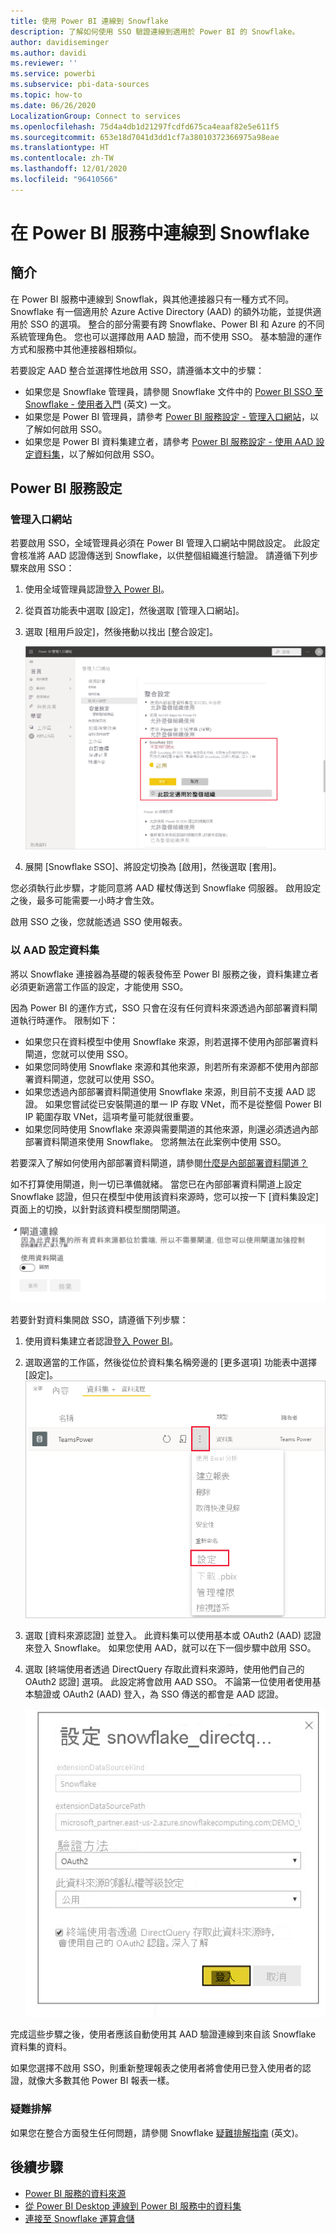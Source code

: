 ```yaml
---
title: 使用 Power BI 連線到 Snowflake
description: 了解如何使用 SSO 驗證連線到適用於 Power BI 的 Snowflake。
author: davidiseminger
ms.author: davidi
ms.reviewer: ''
ms.service: powerbi
ms.subservice: pbi-data-sources
ms.topic: how-to
ms.date: 06/26/2020
LocalizationGroup: Connect to services
ms.openlocfilehash: 75d4a4db1d21297fcdfd675ca4eaaf82e5e611f5
ms.sourcegitcommit: 653e18d7041d3dd1cf7a38010372366975a98eae
ms.translationtype: HT
ms.contentlocale: zh-TW
ms.lasthandoff: 12/01/2020
ms.locfileid: "96410566"
---
```

# <a name="connect-to-snowflake-in-power-bi-service"></a>在 Power BI 服務中連線到 Snowflake

## <a name="introduction"></a>簡介

在 Power BI 服務中連線到 Snowflak，與其他連接器只有一種方式不同。 Snowflake 有一個適用於 Azure Active Directory (AAD) 的額外功能，並提供適用於 SSO 的選項。 整合的部分需要有跨 Snowflake、Power BI 和 Azure 的不同系統管理角色。 您也可以選擇啟用 AAD 驗證，而不使用 SSO。 基本驗證的運作方式和服務中其他連接器相類似。

若要設定 AAD 整合並選擇性地啟用 SSO，請遵循本文中的步驟：

* 如果您是 Snowflake 管理員，請參閱 Snowflake 文件中的 [Power BI SSO 至 Snowflake - 使用者入門](https://docs.snowflake.com/en/user-guide/oauth-powerbi.html) \(英文\) 一文。
* 如果您是 Power BI 管理員，請參考 [Power BI 服務設定 - 管理入口網站](service-connect-snowflake.md#admin-portal)，以了解如何啟用 SSO。
* 如果您是 Power BI 資料集建立者，請參考 [Power BI 服務設定 - 使用 AAD 設定資料集](service-connect-snowflake.md#configuring-a-dataset-with-aad)，以了解如何啟用 SSO。

## <a name="power-bi-service-configuration"></a>Power BI 服務設定

### <a name="admin-portal"></a>管理入口網站

若要啟用 SSO，全域管理員必須在 Power BI 管理入口網站中開啟設定。 此設定會核准將 AAD 認證傳送到 Snowflake，以供整個組織進行驗證。 請遵循下列步驟來啟用 SSO：

1. 使用全域管理員認證[登入 Power BI](https://app.powerbi.com)。
1. 從頁首功能表中選取 [設定]，然後選取 [管理入口網站]。
1. 選取 [租用戶設定]，然後捲動以找出 [整合設定]。

   ![Snowflake SSO 的租用戶設定](media/service-connect-snowflake/snowflake-sso-tenant.png)

4. 展開 [Snowflake SSO]、將設定切換為 [啟用]，然後選取 [套用]。

您必須執行此步驟，才能同意將 AAD 權杖傳送到 Snowflake 伺服器。 啟用設定之後，最多可能需要一小時才會生效。

啟用 SSO 之後，您就能透過 SSO 使用報表。

### <a name="configuring-a-dataset-with-aad"></a>以 AAD 設定資料集

將以 Snowflake 連接器為基礎的報表發佈至 Power BI 服務之後，資料集建立者必須更新適當工作區的設定，才能使用 SSO。

因為 Power BI 的運作方式，SSO 只會在沒有任何資料來源透過內部部署資料閘道執行時運作。 限制如下：

* 如果您只在資料模型中使用 Snowflake 來源，則若選擇不使用內部部署資料閘道，您就可以使用 SSO。
* 如果您同時使用 Snowflake 來源和其他來源，則若所有來源都不使用內部部署資料閘道，您就可以使用 SSO。
* 如果您透過內部部署資料閘道使用 Snowflake 來源，則目前不支援 AAD 認證。 如果您嘗試從已安裝閘道的單一 IP 存取 VNet，而不是從整個 Power BI IP 範圍存取 VNet，這項考量可能就很重要。
* 如果您同時使用 Snowflake 來源與需要閘道的其他來源，則還必須透過內部部署資料閘道來使用 Snowflake。 您將無法在此案例中使用 SSO。

若要深入了解如何使用內部部署資料閘道，請參閱[什麼是內部部署資料閘道？](service-gateway-onprem.md)

如不打算使用閘道，則一切已準備就緒。 當您已在內部部署資料閘道上設定 Snowflake 認證，但只在模型中使用該資料來源時，您可以按一下 [資料集設定] 頁面上的切換，以針對該資料模型關閉閘道。

![關閉閘道的資料集設定](media/service-connect-snowflake/snowflake-gateway-toggle-off.png)

若要針對資料集開啟 SSO，請遵循下列步驟：

1. 使用資料集建立者認證[登入 Power BI](https://app.powerbi.com)。
1. 選取適當的工作區，然後從位於資料集名稱旁邊的 [更多選項] 功能表中選擇 [設定]。
  ![[更多選項] 功能表會在暫留時出現](media/service-connect-snowflake/dataset-settings-2.png)
1. 選取 [資料來源認證] 並登入。 此資料集可以使用基本或 OAuth2 (AAD) 認證來登入 Snowflake。 如果您使用 AAD，就可以在下一個步驟中啟用 SSO。
1. 選取 [終端使用者透過 DirectQuery 存取此資料來源時，使用他們自己的 OAuth2 認證] 選項。 此設定將會啟用 AAD SSO。 不論第一位使用者使用基本驗證或 OAuth2 (AAD) 登入，為 SSO 傳送的都會是 AAD 認證。

    ![Snowflake SSO 的資料集設定](media/service-connect-snowflake/snowflake-sso-cred-ui.png)

完成這些步驟之後，使用者應該自動使用其 AAD 驗證連線到來自該 Snowflake 資料集的資料。

如果您選擇不啟用 SSO，則重新整理報表之使用者將會使用已登入使用者的認證，就像大多數其他 Power BI 報表一樣。

### <a name="troubleshooting"></a>疑難排解

如果您在整合方面發生任何問題，請參閱 Snowflake [疑難排解指南](https://docs.snowflake.com/en/user-guide/oauth-powerbi.html#troubleshooting) \(英文\)。

## <a name="next-steps"></a>後續步驟

* [Power BI 服務的資料來源](service-get-data.md)
* [從 Power BI Desktop 連線到 Power BI 服務中的資料集](desktop-report-lifecycle-datasets.md)
* [連接至 Snowflake 運算倉儲](desktop-connect-snowflake.md)